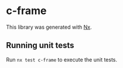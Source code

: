 # c-frame

This library was generated with [Nx](https://nx.dev).

## Running unit tests

Run `nx test c-frame` to execute the unit tests.
